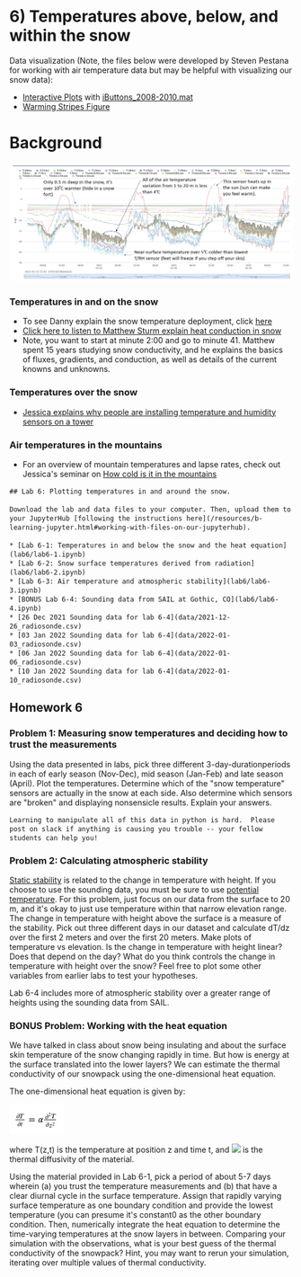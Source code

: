 # 6) Temperatures above, below, and within the snow

Data visualization (Note, the files below were developed by Steven Pestana for working with air temperature data but may be helpful with visualizing our snow data):
- [Interactive Plots](lab5/interactive-plots.ipynb) with [iButtons_2008-2010.mat](data/iButtons_2008-2010.mat)
- [Warming Stripes Figure](lab5/warming-stripes.ipynb)

# Background
![Here are February temperatures at Kettle Ponds](data/SoSFebtemps.png)

### Temperatures in and on the snow
* To see Danny explain the snow temperature deployment, click [here](https://www.youtube.com/watch?v=OGa2GtRcdIw)
* [Click here to listen to Matthew Sturm explain heat conduction in snow](https://www.youtube.com/watch?v=tg2v1DC5Nrk&list=PLPG5Ed5L1SY4RpFe-55WAlFZ58-TwwrWw&index=5) 
* Note, you want to start at minute 2:00 and go to minute 41.  Matthew spent 15 years studying snow conductivity, and he explains the basics of fluxes, gradients, and conduction, as well as details of the current knowns and unknowns. 

### Temperatures over the snow
* [Jessica explains why people are installing temperature and humidity sensors on a tower](https://www.youtube.com/watch?v=siLiBWeExQ8) 

### Air temperatures in the mountains
* For an overview of mountain temperatures and lapse rates, check out Jessica's seminar on [How cold is it in the mountains](https://youtu.be/saUe3uIegRs) 


```note
## Lab 6: Plotting temperatures in and around the snow.

Download the lab and data files to your computer. Then, upload them to your JupyterHub [following the instructions here](/resources/b-learning-jupyter.html#working-with-files-on-our-jupyterhub).

* [Lab 6-1: Temperatures in and below the snow and the heat equation](lab6/lab6-1.ipynb)
* [Lab 6-2: Snow surface temperatures derived from radiation](lab6/lab6-2.ipynb)
* [Lab 6-3: Air temperature and atmospheric stability](lab6/lab6-3.ipynb)
* [BONUS Lab 6-4: Sounding data from SAIL at Gothic, CO](lab6/lab6-4.ipynb)
* [26 Dec 2021 Sounding data for lab 6-4](data/2021-12-26_radiosonde.csv)
* [03 Jan 2022 Sounding data for lab 6-4](data/2022-01-03_radiosonde.csv)
* [06 Jan 2022 Sounding data for lab 6-4](data/2022-01-06_radiosonde.csv)
* [10 Jan 2022 Sounding data for lab 6-4](data/2022-01-10_radiosonde.csv)

```

## Homework 6

### Problem 1: Measuring snow temperatures and deciding how to trust the measurements  
Using the data presented in labs, pick three different 3-day-durationperiods in each of early season (Nov-Dec), mid season (Jan-Feb) and late season (April). Plot the temperatures.  Determine which of the "snow temperature" sensors are actually in the snow at each side.  Also determine which sensors are "broken" and displaying nonsensicle results.  Explain your answers.   

 
 ```tip
Learning to manipulate all of this data in python is hard.  Please post on slack if anything is causing you trouble -- your fellow students can help you!
```

### Problem 2:  Calculating atmospheric stability
[Static stability](https://glossary.ametsoc.org/wiki/Static_stability) is related to the change in temperature with height.  If you choose to use the sounding data, you must be sure to use [potential temperature](https://en.wikipedia.org/wiki/Potential_temperature).  For this problem, just focus on our data from the surface to 20 m, and it's okay to just use temperature within that narrow elevation range. The change in temperature with height above the surface is a measure of the stability.  Pick out three different days in our dataset and calculate dT/dz over the first 2 meters and over the first 20 meters. Make plots of temperature vs elevation.  Is the change in temperature with height linear?  Does that depend on the day?  What do you think controls the change in temperature with height over the snow?  Feel free to plot some other variables from earlier labs to test your hypotheses. 

Lab 6-4 includes more of atmospheric stability over a greater range of heights using the sounding data from SAIL.

### BONUS Problem: Working with the heat equation
We have talked in class about snow being insulating and about the surface skin temperature of the snow changing rapidly in time.  But how is energy at the surface translated into the lower layers?  We can estimate the thermal conductivity of our snowpack using the one-dimensional heat equation. 

The one-dimensional heat equation is given by:

![heat equation](data/heat_equation.png)

where T(z,t) is the temperature at position z and time t, and <img src="https://render.githubusercontent.com/render/math?math=\alpha"> is the thermal diffusivity of the material.

Using the material provided in Lab 6-1, pick a period of about 5-7 days wherein (a) you trust the temperature measurements and (b) that have a clear diurnal cycle in the surface temperature.  Assign that rapidly varying surface temperature as one boundary condition and provide the lowest temperature (you can presume it's constant0 as the other boundary condition.  Then, numerically integrate the heat equation to determine the time-varying temperatures at the snow layers in between.  Comparing your simulation with the observations, what is your best guess of the thermal conductivity of the snowpack?  Hint, you may want to rerun your simulation, iterating over multiple values of thermal conductivity.  






